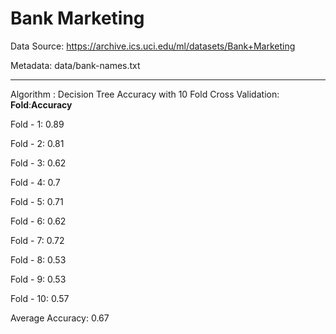 # Bank Marketing

Data Source: https://archive.ics.uci.edu/ml/datasets/Bank+Marketing

Metadata: data/bank-names.txt

---
Algorithm	: Decision Tree
Accuracy with 10 Fold Cross Validation:
**Fold**:**Accuracy**

Fold - 1: 0.89

Fold - 2: 0.81

Fold - 3: 0.62

Fold - 4: 0.7

Fold - 5: 0.71

Fold - 6: 0.62

Fold - 7: 0.72

Fold - 8: 0.53

Fold - 9: 0.53

Fold - 10: 0.57

Average Accuracy:  0.67